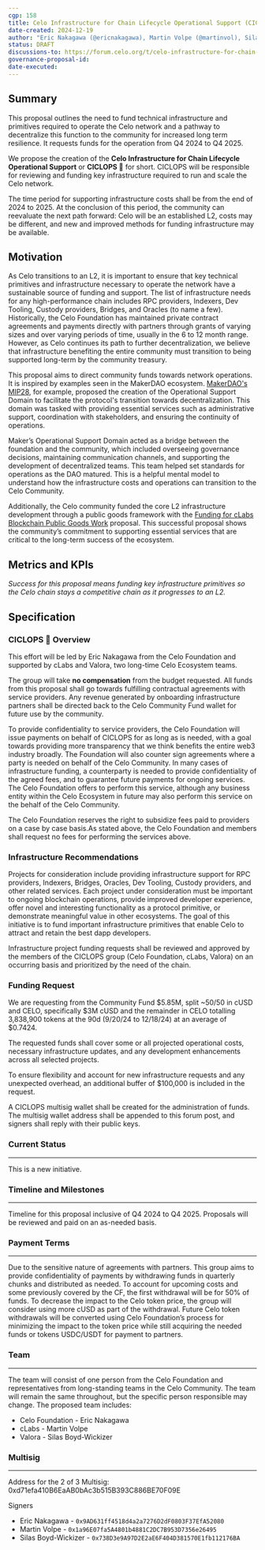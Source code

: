 ```yaml
---
cgp: 158
title: Celo Infrastructure for Chain Lifecycle Operational Support (CICLOPS)
date-created: 2024-12-19
author: "Eric Nakagawa (@ericnakagawa), Martin Volpe (@martinvol), Silas Boyd-Wickizer (@silas)" 
status: DRAFT 
discussions-to: https://forum.celo.org/t/celo-infrastructure-for-chain-lifecycle-operational-support-ciclops/9661
governance-proposal-id: 
date-executed: 
---  
```



## Summary


This proposal outlines the need to fund technical infrastructure and primitives required to operate the Celo network and a pathway to decentralize this function to the community for increased long term resilience. It requests funds for the operation from Q4 2024 to Q4 2025.


We propose the creation of the **Celo Infrastructure for Chain Lifecycle Operational Support** or **CICLOPS 🧿** for short. CICLOPS will be responsible for reviewing and funding key infrastructure required to run and scale the Celo network.


The time period for supporting infrastructure costs shall be from the end of 2024 to 2025. At the conclusion of this period, the community can reevaluate the next path forward: Celo will be an established L2, costs may be different, and new and improved methods for funding infrastructure may be available.


## Motivation


As Celo transitions to an L2, it is important to ensure that key technical primitives and infrastructure necessary to operate the network have a sustainable source of funding and support. The list of infrastructure needs for any high-performance chain includes RPC providers, Indexers, Dev Tooling, Custody providers, Bridges, and Oracles (to name a few). Historically, the Celo Foundation has maintained private contract agreements and payments directly with partners through grants of varying sizes and over varying periods of time, usually in the 6 to 12 month range. However, as Celo continues its path to further decentralization, we believe that infrastructure benefiting the entire community must transition to being supported long-term by the community treasury.


This proposal aims to direct community funds towards network operations. It is inspired by examples seen in the MakerDAO ecosystem. [MakerDAO's MIP28](https://mips.makerdao.com/mips/details/MIP28#sentence-summary), for example, proposed the creation of the Operational Support Domain to facilitate the protocol's transition towards decentralization. This domain was tasked with providing essential services such as administrative support, coordination with stakeholders, and ensuring the continuity of operations. 


Maker’s Operational Support Domain acted as a bridge between the foundation and the community, which included overseeing governance decisions, maintaining communication channels, and supporting the development of decentralized teams. This team helped set standards for operations as the DAO matured. This is a helpful mental model to understand how the infrastructure costs and operations can transition to the Celo Community.


Additionally, the Celo community funded the core L2 infrastructure development through a public goods framework with the [Funding for cLabs Blockchain Public Goods Work](https://forum.celo.org/t/funding-for-clabs-blockchain-public-goods-work/6569) proposal. This successful proposal shows the community’s commitment to supporting essential services that are critical to the long-term success of the ecosystem.


## Metrics and KPIs


_Success for this proposal means funding key infrastructure primitives so the Celo chain stays a competitive chain as it progresses to an L2._


## Specification


### CICLOPS 🧿 Overview


This effort will be led by Eric Nakagawa from the Celo Foundation and supported by cLabs and Valora, two long-time Celo Ecosystem teams. 


The group will take **no compensation** from the budget requested. All funds from this proposal shall go towards fulfilling contractual agreements with service providers. Any revenue generated by onboarding infrastructure partners shall be directed back to the Celo Community Fund wallet for future use by the community.


To provide confidentiality to service providers, the Celo Foundation will issue payments on behalf of CICLOPS for as long as is needed, with a goal towards providing more transparency that we think benefits the entire web3 industry broadly. The Foundation will also counter sign agreements where a party is needed on behalf of the Celo Community. In many cases of infrastructure funding, a counterparty is needed to provide confidentiality of the agreed fees, and to guarantee future payments for ongoing services. The Celo Foundation offers to perform this service, although any business entity within the Celo Ecosystem in future may also perform this service on the behalf of the Celo Community.


The Celo Foundation reserves the right to subsidize fees paid to providers on a case by case basis.As stated above, the Celo Foundation and members shall request no fees for performing the services above.


### Infrastructure Recommendations


Projects for consideration include providing infrastructure support for RPC providers, Indexers, Bridges, Oracles, Dev Tooling, Custody providers, and other related services. Each project under consideration must be important to ongoing blockchain operations, provide improved developer experience, offer novel and interesting functionality as a protocol primitive, or demonstrate meaningful value in other ecosystems. The goal of this initiative is to fund important infrastructure primitives that enable Celo to attract and retain the best dapp developers.


Infrastructure project funding requests shall be reviewed and approved by the members of the CICLOPS group (Celo Foundation, cLabs, Valora) on an occurring basis and prioritized by the need of the chain.


### Funding Request 


We are requesting from the Community Fund $5.85M, split ~50/50 in cUSD and CELO, specifically $3M cUSD and the remainder in CELO totalling 3,838,900 tokens at the 90d (9/20/24 to 12/18/24) at an average of $0.7424.


The requested funds shall cover some or all projected operational costs, necessary infrastructure updates, and any development enhancements across all selected projects.


To ensure flexibility and account for new infrastructure requests and any unexpected overhead, an additional buffer of $100,000 is included in the request.


A CICLOPS multisig wallet shall be created for the administration of funds. The multisig wallet address shall be appended to this forum post, and signers shall reply with their public keys.


### Current Status
------------------


This is a new initiative.


### Timeline and Milestones
---------------------------


Timeline for this proposal inclusive of Q4 2024 to Q4 2025. Proposals will be reviewed and paid on an as-needed basis. 


### Payment Terms
-----------------


Due to the sensitive nature of agreements with partners. This group aims to provide confidentiality of payments by withdrawing funds in quarterly chunks and distributed as needed. To account for upcoming costs and some previously covered by the CF, the first withdrawal will be for 50% of funds. To decrease the impact to the Celo token price, the group will consider using more cUSD as part of the withdrawal. Future Celo token withdrawals will be converted using Celo Foundation’s process for minimizing the impact to the token price while still acquiring the needed funds or tokens USDC/USDT for payment to partners.


### Team
--------


The team will consist of one person from the Celo Foundation and representatives from long-standing teams in the Celo Community. The team will remain the same throughout, but the specific person responsible may change. The proposed team includes:


*   Celo Foundation - Eric Nakagawa
*   cLabs - Martin Volpe
*   Valora - Silas Boyd-Wickizer

### Multisig
--------
Address for the 2 of 3 Multisig: 0xd71efa410B6EaAB0bAc3b515B393C886BE70F09E

Signers
*   Eric Nakagawa - `0x9AD631ff4518d4a2a7276D2dF0803F37EfA52080`
*   Martin Volpe - `0x1a96E07fa5A4801b4881C2DC7B953D7356e26495`
*   Silas Boyd-Wickizer - `0x738D3e9A97D2E2aE6F404D381570E1fb112176BA`